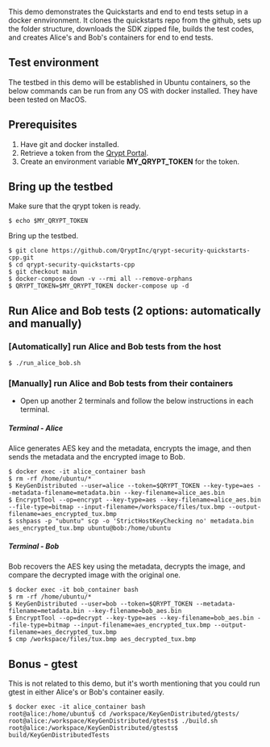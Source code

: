 This demo demonstrates the Quickstarts and end to end tests setup in a docker ennvironment. It clones the quickstarts repo from the github, sets up the folder structure, downloads the SDK zipped file, builds the test codes, and creates Alice's and Bob's containers for end to end tests.

## Test environment
The testbed in this demo will be established in Ubuntu containers, so the below commands can be run from any OS with docker installed. They have been tested on MacOS.

## Prerequisites
1. Have git and docker installed.
1. Retrieve a token from the [Qrypt Portal](https://portal.qrypt.com/tokens).
1. Create an environment variable **MY_QRYPT_TOKEN** for the token.

## Bring up the testbed
Make sure that the qrypt token is ready. 
```
$ echo $MY_QRYPT_TOKEN
```

Bring up the testbed.
```
$ git clone https://github.com/QryptInc/qrypt-security-quickstarts-cpp.git
$ cd qrypt-security-quickstarts-cpp
$ git checkout main
$ docker-compose down -v --rmi all --remove-orphans
$ QRYPT_TOKEN=$MY_QRYPT_TOKEN docker-compose up -d
```

## Run Alice and Bob tests (2 options: automatically and manually)

### [Automatically] run Alice and Bob tests from the host
```
$ ./run_alice_bob.sh
```

### [Manually] run Alice and Bob tests from their containers

- Open up another 2 terminals and follow the below instructions in each terminal.

##### Terminal - Alice
Alice generates AES key and the metadata, encrypts the image, and then sends the metadata and the encrypted image to Bob.
```
$ docker exec -it alice_container bash
$ rm -rf /home/ubuntu/*
$ KeyGenDistributed --user=alice --token=$QRYPT_TOKEN --key-type=aes --metadata-filename=metadata.bin --key-filename=alice_aes.bin
$ EncryptTool --op=encrypt --key-type=aes --key-filename=alice_aes.bin --file-type=bitmap --input-filename=/workspace/files/tux.bmp --output-filename=aes_encrypted_tux.bmp
$ sshpass -p "ubuntu" scp -o 'StrictHostKeyChecking no' metadata.bin aes_encrypted_tux.bmp ubuntu@bob:/home/ubuntu
```

##### Terminal - Bob
Bob recovers the AES key using the metadata, decrypts the image, and compare the decrypted image with the original one.
```
$ docker exec -it bob_container bash
$ rm -rf /home/ubuntu/*
$ KeyGenDistributed --user=bob --token=$QRYPT_TOKEN --metadata-filename=metadata.bin --key-filename=bob_aes.bin
$ EncryptTool --op=decrypt --key-type=aes --key-filename=bob_aes.bin --file-type=bitmap --input-filename=aes_encrypted_tux.bmp --output-filename=aes_decrypted_tux.bmp
$ cmp /workspace/files/tux.bmp aes_decrypted_tux.bmp
```


## Bonus - gtest
This is not related to this demo, but it's worth mentioning that you could run gtest in either Alice's or Bob's container easily.
```
$ docker exec -it alice_container bash
root@alice:/home/ubuntu$ cd /workspace/KeyGenDistributed/gtests/
root@alice:/workspace/KeyGenDistributed/gtests$ ./build.sh
root@alice:/workspace/KeyGenDistributed/gtests$ build/KeyGenDistributedTests
```

